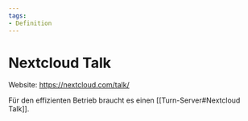 ```yaml
---
tags:
- Definition
---
```

# Nextcloud Talk

Website: <https://nextcloud.com/talk/>

Für den effizienten Betrieb braucht es einen [[Turn-Server#Nextcloud Talk]].
